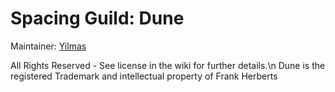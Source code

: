 Spacing Guild: Dune
=================

Maintainer: [Yilmas](http://forum.kerbalspaceprogram.com/members/85539-Yilmas)

All Rights Reserved - See license in the wiki for further details.\n
Dune is the registered Trademark and intellectual property of Frank Herberts
